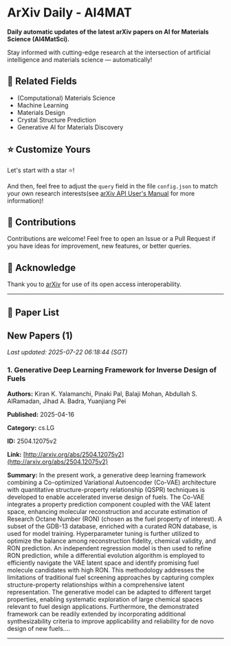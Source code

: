 # ArXiv Daily - AI4MAT

**Daily automatic updates of the latest arXiv papers on AI for Materials Science (AI4MatSci).** 

Stay informed with cutting-edge research at the intersection of artificial intelligence and materials science — automatically!

## :bookmark: Related Fields

- (Computational) Materials Science
- Machine Learning
- Materials Design
- Crystal Structure Prediction
- Generative AI for Materials Discovery

## :star: Customize Yours

Let's start with a star :star:!

And then, feel free to adjust the `query` field in the file `config.json` to match your own research interests(see [arXiv API User's Manual](https://info.arxiv.org/help/api/user-manual.html#51-details-of-query-construction) for more information)!

## :handshake: Contributions

Contributions are welcome!
 Feel free to open an Issue or a Pull Request if you have ideas for improvement, new features, or better queries.

## :blue_heart: ​Acknowledge

Thank you to [arXiv](https://arxiv.org/) for use of its open access interoperability.

---

## :scroll: Paper List


<!-- ARXIV_PAPERS_START -->

## New Papers (1)

*Last updated: 2025-07-22 06:18:44 (SGT)*

### 1. Generative Deep Learning Framework for Inverse Design of Fuels

**Authors:** Kiran K. Yalamanchi, Pinaki Pal, Balaji Mohan, Abdullah S. AlRamadan, Jihad A. Badra, Yuanjiang Pei

**Published:** 2025-04-16

**Category:** cs.LG

**ID:** 2504.12075v2

**Link:** [http://arxiv.org/abs/2504.12075v2](http://arxiv.org/abs/2504.12075v2)

**Summary:** In the present work, a generative deep learning framework combining a
Co-optimized Variational Autoencoder (Co-VAE) architecture with quantitative
structure-property relationship (QSPR) techniques is developed to enable
accelerated inverse design of fuels. The Co-VAE integrates a property
prediction component coupled with the VAE latent space, enhancing molecular
reconstruction and accurate estimation of Research Octane Number (RON) (chosen
as the fuel property of interest). A subset of the GDB-13 database, enriched
with a curated RON database, is used for model training. Hyperparameter tuning
is further utilized to optimize the balance among reconstruction fidelity,
chemical validity, and RON prediction. An independent regression model is then
used to refine RON prediction, while a differential evolution algorithm is
employed to efficiently navigate the VAE latent space and identify promising
fuel molecule candidates with high RON. This methodology addresses the
limitations of traditional fuel screening approaches by capturing complex
structure-property relationships within a comprehensive latent representation.
The generative model can be adapted to different target properties, enabling
systematic exploration of large chemical spaces relevant to fuel design
applications. Furthermore, the demonstrated framework can be readily extended
by incorporating additional synthesizability criteria to improve applicability
and reliability for de novo design of new fuels....

---


<!-- ARXIV_PAPERS_END -->